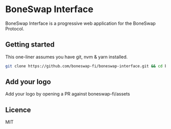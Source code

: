 # BoneSwap Interface

BoneSwap Interface is a progressive web application for the BoneSwap Protocol.

## Getting started

This one-liner assumes you have git, nvm & yarn installed.

```sh
git clone https://github.com/boneswap-fi/boneswap-interface.git && cd boneswap-interface && nvm use && yarn && yarn dev
```

## Add your logo

Add your logo by opening a PR against boneswap-fi/assets

## Licence

MIT
